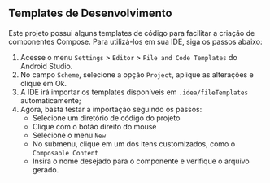 ## Templates de Desenvolvimento

Este projeto possui alguns templates de código para facilitar a criação de componentes Compose.
Para utilizá-los em sua IDE, siga os passos abaixo:

1. Acesse o menu `Settings` > `Editor` > `File and Code Templates` do Android Studio.
2. No campo `Scheme`, selecione a opção `Project`, aplique as alterações e clique em Ok.
3. A IDE irá importar os templates disponíveis em `.idea/fileTemplates` automaticamente;
4. Agora, basta testar a importação seguindo os passos:
    - Selecione um diretório de código do projeto
    - Clique com o botão direito do mouse
    - Selecione o menu `New`
    - No submenu, clique em um dos itens customizados, como o `Composable Content`
    - Insira o nome desejado para o componente e verifique o arquivo gerado. 